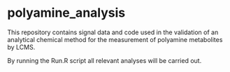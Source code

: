 # polyamine_analysis
This repository contains signal data and code used in the validation of an analytical chemical method for the measurement of polyamine metabolites by LCMS.

By running the Run.R script all relevant analyses will be carried out.